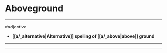 # Aboveground
---
#adjective
- **[[a/_alternative|Alternative]] spelling of [[a/_above|above]] ground**
---
---
